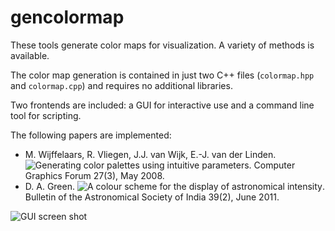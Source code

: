 # gencolormap

These tools generate color maps for visualization.
A variety of methods is available.

The color map generation is contained in just two C++ files (`colormap.hpp` and
`colormap.cpp`) and requires no additional libraries.

Two frontends are included: a GUI for interactive use and a command line tool
for scripting.

The following papers are implemented:
* M. Wijffelaars, R. Vliegen, J.J. van Wijk, E.-J. van der Linden.
  ![Generating color palettes using intuitive parameters](http://dx.doi.org/10.1111/j.1467-8659.2008.01203.x).
  Computer Graphics Forum 27(3), May 2008.
* D. A. Green.
  ![A colour scheme for the display of astronomical intensity](http://www.mrao.cam.ac.uk/~dag/CUBEHELIX/).
  Bulletin of the Astronomical Society of India 39(2), June 2011.

![GUI screen shot](https://raw.githubusercontent.com/marlam/gencolormap/master/screenshot.png)
